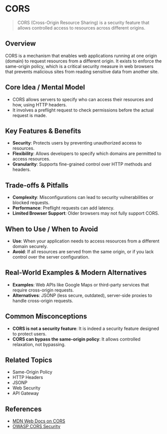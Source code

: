 # CORS

> CORS (Cross-Origin Resource Sharing) is a security feature that allows controlled access to resources across different origins.

## Overview
CORS is a mechanism that enables web applications running at one origin (domain) to request resources from a different origin. It exists to enforce the same-origin policy, which is a critical security measure in web browsers that prevents malicious sites from reading sensitive data from another site.

## Core Idea / Mental Model
- CORS allows servers to specify who can access their resources and how, using HTTP headers.
- It involves a preflight request to check permissions before the actual request is made.

## Key Features & Benefits
- **Security**: Protects users by preventing unauthorized access to resources.
- **Flexibility**: Allows developers to specify which domains are permitted to access resources.
- **Granularity**: Supports fine-grained control over HTTP methods and headers.

## Trade-offs & Pitfalls
- **Complexity**: Misconfigurations can lead to security vulnerabilities or blocked requests.
- **Performance**: Preflight requests can add latency.
- **Limited Browser Support**: Older browsers may not fully support CORS.

## When to Use / When to Avoid
- **Use**: When your application needs to access resources from a different domain securely.
- **Avoid**: If all resources are served from the same origin, or if you lack control over the server configuration.

## Real-World Examples & Modern Alternatives
- **Examples**: Web APIs like Google Maps or third-party services that require cross-origin requests.
- **Alternatives**: JSONP (less secure, outdated), server-side proxies to handle cross-origin requests.

## Common Misconceptions
- **CORS is not a security feature**: It is indeed a security feature designed to protect users.
- **CORS can bypass the same-origin policy**: It allows controlled relaxation, not bypassing.

## Related Topics
- Same-Origin Policy
- HTTP Headers
- JSONP
- Web Security
- API Gateway

## References
- [MDN Web Docs on CORS](https://developer.mozilla.org/en-US/docs/Web/HTTP/CORS)  
- [OWASP CORS Security](https://owasp.org/www-community/attacks/CORS_OriginHeaderScrutiny)